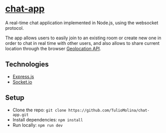 # [chat-app](https://tm-chat-app.herokuapp.com/)
A real-time chat application implemented in Node.js, using the websocket protocol.

The app allows users to easily join to an existing room or create new one in order to chat in real time with other users, and also allows to share current location through the browser [Geolocation API](https://developer.mozilla.org/en-US/docs/Web/API/Geolocation_API). 

## Technologies
- [Express.js](https://expressjs.com/)
- [Socket.io](https://socket.io/)

## Setup
- Clone the repo: `git clone https://github.com/TulioMolina/chat-app.git`
- Install dependencies: `npm install`
- Run locally: `npm run dev`
